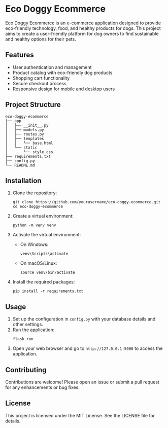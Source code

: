 # Eco Doggy Ecommerce

Eco Doggy Ecommerce is an e-commerce application designed to provide eco-friendly technology, food, and healthy products for dogs. This project aims to create a user-friendly platform for dog owners to find sustainable and healthy options for their pets.

## Features

- User authentication and management
- Product catalog with eco-friendly dog products
- Shopping cart functionality
- Secure checkout process
- Responsive design for mobile and desktop users

## Project Structure

```
eco-doggy-ecommerce
├── app
│   ├── __init__.py
│   ├── models.py
│   ├── routes.py
│   ├── templates
│   │   └── base.html
│   └── static
│       └── style.css
├── requirements.txt
├── config.py
└── README.md
```

## Installation

1. Clone the repository:
   ```
   git clone https://github.com/yourusername/eco-doggy-ecommerce.git
   cd eco-doggy-ecommerce
   ```

2. Create a virtual environment:
   ```
   python -m venv venv
   ```

3. Activate the virtual environment:
   - On Windows:
     ```
     venv\Scripts\activate
     ```
   - On macOS/Linux:
     ```
     source venv/bin/activate
     ```

4. Install the required packages:
   ```
   pip install -r requirements.txt
   ```

## Usage

1. Set up the configuration in `config.py` with your database details and other settings.
2. Run the application:
   ```
   flask run
   ```
3. Open your web browser and go to `http://127.0.0.1:5000` to access the application.

## Contributing

Contributions are welcome! Please open an issue or submit a pull request for any enhancements or bug fixes.

## License

This project is licensed under the MIT License. See the LICENSE file for details.